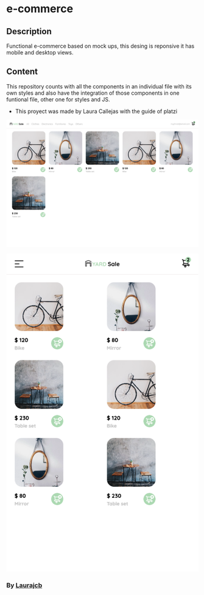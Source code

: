 # e-commerce
## Description
Functional e-commerce based on mock ups, this desing is reponsive it has mobile and desktop views.

## Content
This repository counts with all the components in an individual file with its own styles and 
also have the integration of those components in one funtional file, other one for styles and JS.

* This proyect was made by Laura Callejas with the guide of platzi


![Desktop view](https://github.com/Laurajcb/e-commerce/blob/main/assets/127.0.0.1_5500_%20(1).png)

![Mobile view](https://github.com/Laurajcb/e-commerce/blob/main/assets/mobileV.png)


### By [Laurajcb](https://www.linkedin.com/in/laura-callejas-she-her-16b710208/)